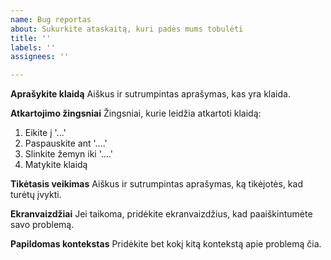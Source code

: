 ```yaml
---
name: Bug reportas
about: Sukurkite ataskaitą, kuri padės mums tobulėti
title: ''
labels: ''
assignees: ''

---
```


**Aprašykite klaidą**
Aiškus ir sutrumpintas aprašymas, kas yra klaida.

**Atkartojimo žingsniai**
Žingsniai, kurie leidžia atkartoti klaidą:
1. Eikite į '...'
2. Paspauskite ant '....'
3. Slinkite žemyn iki '....'
4. Matykite klaidą

**Tikėtasis veikimas**
Aiškus ir sutrumpintas aprašymas, ką tikėjotės, kad turėtų įvykti.

**Ekranvaizdžiai**
Jei taikoma, pridėkite ekranvaizdžius, kad paaiškintumėte savo problemą.

**Papildomas kontekstas**
Pridėkite bet kokį kitą kontekstą apie problemą čia.
